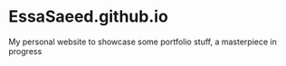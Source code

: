 # EssaSaeed.github.io

My personal website to showcase some portfolio stuff, a masterpiece in progress
